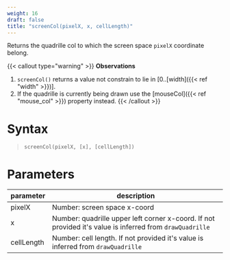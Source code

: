 ```yaml
---
weight: 16
draft: false
title: "screenCol(pixelX, x, cellLength)"
---
```


Returns the quadrille col to which the screen space `pixelX` coordinate belong.

{{< callout type="warning" >}}
**Observations**  
1. `screenCol()` returns a value not constrain to lie in [0..[width]({{< ref "width" >}})].
2. If the quadrille is currently being drawn use the [mouseCol]({{< ref "mouse_col" >}}) property instead.
{{< /callout >}}

# Syntax

> `screenCol(pixelX, [x], [cellLength])`

# Parameters

| parameter  | description                                                                                              |
|------------|----------------------------------------------------------------------------------------------------------|
| pixelX     | Number: screen space x-coord                                                                             |
| x          | Number: quadrille upper left corner x-coord. If not provided it's value is inferred from `drawQuadrille` |
| cellLength | Number: cell length. If not provided it's value is inferred from `drawQuadrille`                         |